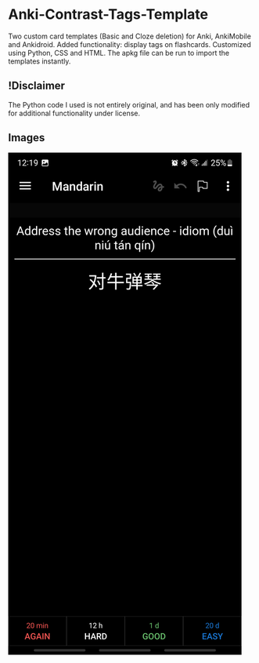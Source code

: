 # Anki-Contrast-Tags-Template
Two custom card templates (Basic and Cloze deletion) for Anki, AnkiMobile and Ankidroid. Added functionality: display tags on flashcards. Customized using Python, CSS and HTML. The apkg file can be run to import the templates instantly. 

## !Disclaimer 
The Python code I used is not entirely original, and has been only modified for additional functionality under license. 

## Images
![Default Template](https://github.com/Austinwu-rgb/Anki-Contrast-Tags-Template/blob/main/Vanilla%20Backside.png?raw=true)
